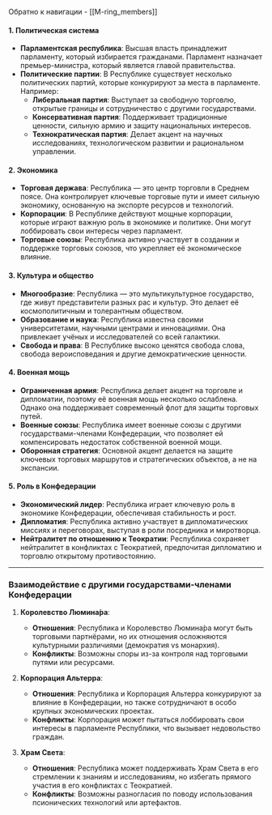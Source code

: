 Обратно к навигации - [[M-ring_members]]
#### 1. **Политическая система**

- **Парламентская республика**: Высшая власть принадлежит парламенту, который избирается гражданами. Парламент назначает премьер-министра, который является главой правительства.
- **Политические партии**: В Республике существует несколько политических партий, которые конкурируют за места в парламенте. Например:
    - **Либеральная партия**: Выступает за свободную торговлю, открытые границы и сотрудничество с другими государствами.
    - **Консервативная партия**: Поддерживает традиционные ценности, сильную армию и защиту национальных интересов.
    - **Технократическая партия**: Делает акцент на научных исследованиях, технологическом развитии и рациональном управлении.

#### 2. **Экономика**

- **Торговая держава**: Республика — это центр торговли в Среднем поясе. Она контролирует ключевые торговые пути и имеет сильную экономику, основанную на экспорте ресурсов и технологий.
- **Корпорации**: В Республике действуют мощные корпорации, которые играют важную роль в экономике и политике. Они могут лоббировать свои интересы через парламент.
- **Торговые союзы**: Республика активно участвует в создании и поддержке торговых союзов, что укрепляет её экономическое влияние.

#### 3. **Культура и общество**

- **Многообразие**: Республика — это мультикультурное государство, где живут представители разных рас и культур. Это делает её космополитичным и толерантным обществом.
- **Образование и наука**: Республика известна своими университетами, научными центрами и инновациями. Она привлекает учёных и исследователей со всей галактики.
- **Свобода и права**: В Республике высоко ценятся свобода слова, свобода вероисповедания и другие демократические ценности.

#### 4. **Военная мощь**

- **Ограниченная армия**: Республика делает акцент на торговле и дипломатии, поэтому её военная мощь несколько ослаблена. Однако она поддерживает современный флот для защиты торговых путей.
- **Военные союзы**: Республика имеет военные союзы с другими государствами-членами Конфедерации, что позволяет ей компенсировать недостаток собственной военной мощи.
- **Оборонная стратегия**: Основной акцент делается на защите ключевых торговых маршрутов и стратегических объектов, а не на экспансии.

#### 5. **Роль в Конфедерации**

- **Экономический лидер**: Республика играет ключевую роль в экономике Конфедерации, обеспечивая стабильность и рост.
- **Дипломатия**: Республика активно участвует в дипломатических миссиях и переговорах, выступая в роли посредника и миротворца.
- **Нейтралитет по отношению к Теократии**: Республика сохраняет нейтралитет в конфликтах с Теократией, предпочитая дипломатию и торговлю открытому противостоянию.

---

### **Взаимодействие с другими государствами-членами Конфедерации**

1. **Королевство Люмина́ра**:
    - **Отношения**: Республика и Королевство Люмина́ра могут быть торговыми партнёрами, но их отношения осложняются культурными различиями (демократия vs монархия).
    - **Конфликты**: Возможны споры из-за контроля над торговыми путями или ресурсами.
      
2. **Корпорация Альтерра**:
    - **Отношения**: Республика и Корпорация Альтерра конкурируют за влияние в Конфедерации, но также сотрудничают в особо крупных экономических проектах.
    - **Конфликты**: Корпорация может пытаться лоббировать свои интересы в парламенте Республики, что вызывает недовольство граждан.
      
3. **Храм Света**:
    - **Отношения**: Республика может поддерживать Храм Света в его стремлении к знаниям и исследованиям, но избегать прямого участия в его конфликтах с Теократией.
    - **Конфликты**: Возможны разногласия по поводу использования псионических технологий или артефактов.
